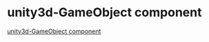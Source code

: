 # unity3d-GameObject component
[unity3d-GameObject component](https://aiwithcloud.com/2022/09/16/unity3d_gameobject_component/)
